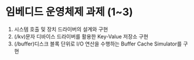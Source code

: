 # 임베디드 운영체제 과제 (1~3)

1. 시스템 호출 및 장치 드라이버의 설계와 구현
2. (/kv)문자 디바이스 드라이버를 활용한 Key-Value 저장소 구현
3. (/buffer)디스크 블록 단위로 I/O 연산을 수행하는 Buffer Cache Simulator를 구현
